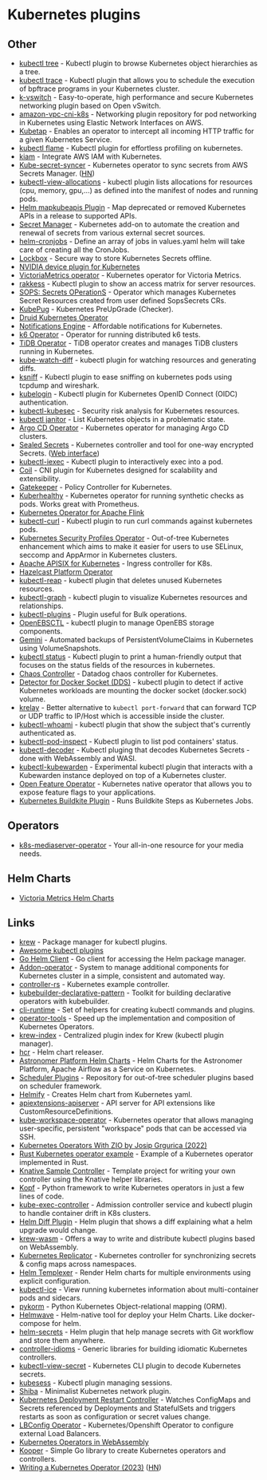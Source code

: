 # Kubernetes plugins

## Other

- [kubectl tree](https://github.com/ahmetb/kubectl-tree) - Kubectl plugin to browse Kubernetes object hierarchies as a tree.
- [kubectl trace](https://github.com/iovisor/kubectl-trace) - Kubectl plugin that allows you to schedule the execution of bpftrace programs in your Kubernetes cluster.
- [k-vswitch](https://github.com/k-vswitch/k-vswitch) - Easy-to-operate, high performance and secure Kubernetes networking plugin based on Open vSwitch.
- [amazon-vpc-cni-k8s](https://github.com/aws/amazon-vpc-cni-k8s) - Networking plugin repository for pod networking in Kubernetes using Elastic Network Interfaces on AWS.
- [Kubetap](https://github.com/soluble-ai/kubetap) - Enables an operator to intercept all incoming HTTP traffic for a given Kubernetes Service.
- [kubectl flame](https://github.com/VerizonMedia/kubectl-flame) - Kubectl plugin for effortless profiling on kubernetes.
- [kiam](https://github.com/uswitch/kiam) - Integrate AWS IAM with Kubernetes.
- [Kube-secret-syncer](https://github.com/contentful-labs/kube-secret-syncer) - Kubernetes operator to sync secrets from AWS Secrets Manager. ([HN](https://news.ycombinator.com/item?id=24855569))
- [kubectl-view-allocations](https://github.com/davidB/kubectl-view-allocations) - kubectl plugin lists allocations for resources (cpu, memory, gpu,...) as defined into the manifest of nodes and running pods.
- [Helm mapkubeapis Plugin](https://github.com/hickeyma/helm-mapkubeapis) - Map deprecated or removed Kubernetes APIs in a release to supported APIs.
- [Secret Manager](https://github.com/itscontained/secret-manager) - Kubernetes add-on to automate the creation and renewal of secrets from various external secret sources.
- [helm-cronjobs](https://github.com/bambash/helm-cronjobs) - Define an array of jobs in values.yaml helm will take care of creating all the CronJobs.
- [Lockbox](https://github.com/cloudflare/lockbox) - Secure way to store Kubernetes Secrets offline.
- [NVIDIA device plugin for Kubernetes](https://github.com/NVIDIA/k8s-device-plugin)
- [VictoriaMetrics operator](https://github.com/VictoriaMetrics/operator) - Kubernetes operator for Victoria Metrics.
- [rakkess](https://github.com/corneliusweig/rakkess) - Kubectl plugin to show an access matrix for server resources.
- [SOPS: Secrets OPerationS](https://github.com/isindir/sops-secrets-operator) - Operator which manages Kubernetes Secret Resources created from user defined SopsSecrets CRs.
- [KubePug](https://github.com/rikatz/kubepug) - Kubernetes PreUpGrade (Checker).
- [Druid Kubernetes Operator](https://github.com/druid-io/druid-operator)
- [Notifications Engine](https://github.com/argoproj/notifications-engine) - Affordable notifications for Kubernetes.
- [k6 Operator](https://github.com/grafana/k6-operator) - Operator for running distributed k6 tests.
- [TiDB Operator](https://github.com/pingcap/tidb-operator) - TiDB operator creates and manages TiDB clusters running in Kubernetes.
- [kube-watch-diff](https://github.com/leopoldxx/kube-watch-diff) - kubectl plugin for watching resources and generating diffs.
- [ksniff](https://github.com/eldadru/ksniff) - Kubectl plugin to ease sniffing on kubernetes pods using tcpdump and wireshark.
- [kubelogin](https://github.com/int128/kubelogin) - Kubectl plugin for Kubernetes OpenID Connect (OIDC) authentication.
- [kubectl-kubesec](https://github.com/controlplaneio/kubectl-kubesec) - Security risk analysis for Kubernetes resources.
- [kubectl janitor](https://github.com/dastergon/kubectl-janitor) - List Kubernetes objects in a problematic state.
- [Argo CD Operator](https://github.com/argoproj-labs/argocd-operator) - Kubernetes operator for managing Argo CD clusters.
- [Sealed Secrets](https://github.com/bitnami-labs/sealed-secrets) - Kubernetes controller and tool for one-way encrypted Secrets. ([Web interface](https://github.com/bakito/sealed-secrets-web))
- [kubectl-iexec](https://github.com/gabeduke/kubectl-iexec) - Kubectl plugin to interactively exec into a pod.
- [Coil](https://github.com/cybozu-go/coil) - CNI plugin for Kubernetes designed for scalability and extensibility.
- [Gatekeeper](https://github.com/open-policy-agent/gatekeeper) - Policy Controller for Kubernetes.
- [Kuberhealthy](https://github.com/kuberhealthy/kuberhealthy) - Kubernetes operator for running synthetic checks as pods. Works great with Prometheus.
- [Kubernetes Operator for Apache Flink](https://github.com/spotify/flink-on-k8s-operator)
- [kubectl-curl](https://github.com/segmentio/kubectl-curl) - Kubectl plugin to run curl commands against kubernetes pods.
- [Kubernetes Security Profiles Operator](https://github.com/kubernetes-sigs/security-profiles-operator) - Out-of-tree Kubernetes enhancement which aims to make it easier for users to use SELinux, seccomp and AppArmor in Kubernetes clusters.
- [Apache APISIX for Kubernetes](https://github.com/apache/apisix-ingress-controller) - Ingress controller for K8s.
- [Hazelcast Platform Operator](https://github.com/hazelcast/hazelcast-platform-operator)
- [kubectl-reap](https://github.com/micnncim/kubectl-reap) - kubectl plugin that deletes unused Kubernetes resources.
- [kubectl-graph](https://github.com/steveteuber/kubectl-graph) - kubectl plugin to visualize Kubernetes resources and relationships.
- [kubectl-plugins](https://github.com/emreodabas/kubectl-plugins) - Plugin useful for Bulk operations.
- [OpenEBSCTL](https://github.com/openebs/openebsctl) - kubectl plugin to manage OpenEBS storage components.
- [Gemini](https://github.com/FairwindsOps/gemini) - Automated backups of PersistentVolumeClaims in Kubernetes using VolumeSnapshots.
- [kubectl status](https://github.com/bergerx/kubectl-status) - Kubectl plugin to print a human-friendly output that focuses on the status fields of the resources in kubernetes.
- [Chaos Controller](https://github.com/DataDog/chaos-controller) - Datadog chaos controller for Kubernetes.
- [Detector for Docker Socket (DDS)](https://github.com/aws-containers/kubectl-detector-for-docker-socket) - kubectl plugin to detect if active Kubernetes workloads are mounting the docker socket (docker.sock) volume.
- [krelay](https://github.com/knight42/krelay) - Better alternative to `kubectl port-forward` that can forward TCP or UDP traffic to IP/Host which is accessible inside the cluster.
- [kubectl-whoami](https://github.com/rajatjindal/kubectl-whoami) - kubectl plugin that show the subject that's currently authenticated as.
- [kubectl-pod-inspect](https://github.com/jpriebe/kubectl-pod-inspect) - Kubectl plugin to list pod containers' status.
- [kubectl-decoder](https://github.com/flavio/kubectl-decoder) - Kubectl pluging that decodes Kubernetes Secrets - done with WebAssembly and WASI.
- [kubectl-kubewarden](https://github.com/flavio/kubectl-kubewarden) - Experimental kubectl plugin that interacts with a Kubewarden instance deployed on top of a Kubernetes cluster.
- [Open Feature Operator](https://github.com/open-feature/open-feature-operator) - Kubernetes native operator that allows you to expose feature flags to your applications.
- [Kubernetes Buildkite Plugin](https://github.com/muhlba91/kubernetes-buildkite-plugin) - Runs Buildkite Steps as Kubernetes Jobs.

## Operators

- [k8s-mediaserver-operator](https://github.com/kubealex/k8s-mediaserver-operator) - Your all-in-one resource for your media needs.

## Helm Charts

- [Victoria Metrics Helm Charts](https://github.com/VictoriaMetrics/helm-charts)

## Links

- [krew](https://github.com/kubernetes-sigs/krew/) - Package manager for kubectl plugins.
- [Awesome kubectl plugins](https://github.com/ishantanu/awesome-kubectl-plugins)
- [Go Helm Client](https://github.com/mittwald/go-helm-client) - Go client for accessing the Helm package manager.
- [Addon-operator](https://github.com/flant/addon-operator) - System to manage additional components for Kubernetes cluster in a simple, consistent and automated way.
- [controller-rs](https://github.com/kube-rs/controller-rs) - Kubernetes example controller.
- [kubebuilder-declarative-pattern](https://github.com/kubernetes-sigs/kubebuilder-declarative-pattern) - Toolkit for building declarative operators with kubebuilder.
- [cli-runtime](https://github.com/kubernetes/cli-runtime) - Set of helpers for creating kubectl commands and plugins.
- [operator-tools](https://github.com/banzaicloud/operator-tools) - Speed up the implementation and composition of Kubernetes Operators.
- [krew-index](https://github.com/kubernetes-sigs/krew-index) - Centralized plugin index for Krew (kubectl plugin manager).
- [hcr](https://github.com/pete911/hcr) - Helm chart releaser.
- [Astronomer Platform Helm Charts](https://github.com/astronomer/astronomer) - Helm Charts for the Astronomer Platform, Apache Airflow as a Service on Kubernetes.
- [Scheduler Plugins](https://github.com/kubernetes-sigs/scheduler-plugins) - Repository for out-of-tree scheduler plugins based on scheduler framework.
- [Helmify](https://github.com/arttor/helmify) - Creates Helm chart from Kubernetes yaml.
- [apiextensions-apiserver](https://github.com/kubernetes/apiextensions-apiserver) - API server for API extensions like CustomResourceDefinitions.
- [kube-workspace-operator](https://github.com/refaktory/kube-workspace) - Kubernetes operator that allows managing user-specific, persistent "workspace" pods that can be accessed via SSH.
- [Kubernetes Operators With ZIO by Josip Grgurica (2022)](https://www.youtube.com/watch?v=Ppw_IkHfqy8)
- [Rust Kubernetes operator example](https://github.com/Pscheidl/rust-kubernetes-operator-example) - Example of a Kubernetes operator implemented in Rust.
- [Knative Sample Controller](https://github.com/knative-sandbox/sample-controller) - Template project for writing your own controller using the Knative helper libraries.
- [Kopf](https://github.com/nolar/kopf) - Python framework to write Kubernetes operators in just a few lines of code.
- [kube-exec-controller](https://github.com/box/kube-exec-controller) - Admission controller service and kubectl plugin to handle container drift in K8s clusters.
- [Helm Diff Plugin](https://github.com/databus23/helm-diff) - Helm plugin that shows a diff explaining what a helm upgrade would change.
- [krew-wasm](https://github.com/flavio/krew-wasm) - Offers a way to write and distribute kubectl plugins based on WebAssembly.
- [Kubernetes Replicator](https://github.com/mittwald/kubernetes-replicator) - Kubernetes controller for synchronizing secrets & config maps across namespaces.
- [Helm Templexer](https://github.com/hendrikmaus/helm-templexer) - Render Helm charts for multiple environments using explicit configuration.
- [kubectl-ice](https://github.com/NimbleArchitect/kubectl-ice) - View running kubernetes information about multi-container pods and sidecars.
- [pykorm](https://github.com/Frankkkkk/pykorm) - Python Kubernetes Object-relational mapping (ORM).
- [Helmwave](https://github.com/helmwave/helmwave) - Helm-native tool for deploy your Helm Charts. Like docker-compose for helm.
- [helm-secrets](https://github.com/jkroepke/helm-secrets) - Helm plugin that help manage secrets with Git workflow and store them anywhere.
- [controller-idioms](https://github.com/authzed/controller-idioms) - Generic libraries for building idiomatic Kubernetes controllers.
- [kubectl-view-secret](https://github.com/elsesiy/kubectl-view-secret) - Kubernetes CLI plugin to decode Kubernetes secrets.
- [kubesess](https://github.com/Ramilito/kubesess) - Kubectl plugin managing sessions.
- [Shiba](https://github.com/moycat/shiba) - Minimalist Kubernetes network plugin.
- [Kubernetes Deployment Restart Controller](https://github.com/xing/kubernetes-deployment-restart-controller) - Watches ConfigMaps and Secrets referenced by Deployments and StatefulSets and triggers restarts as soon as configuration or secret values change.
- [LBConfig Operator](https://github.com/carlosedp/lbconfig-operator) - Kubernetes/Openshift Operator to configure external Load Balancers.
- [Kubernetes Operators in WebAssembly](https://github.com/IBCNServices/wasm-operator)
- [Kooper](https://github.com/spotahome/kooper) - Simple Go library to create Kubernetes operators and controllers.
- [Writing a Kubernetes Operator (2023)](https://metalbear.co/blog/writing-a-kubernetes-operator/) ([HN](https://news.ycombinator.com/item?id=35081033))
